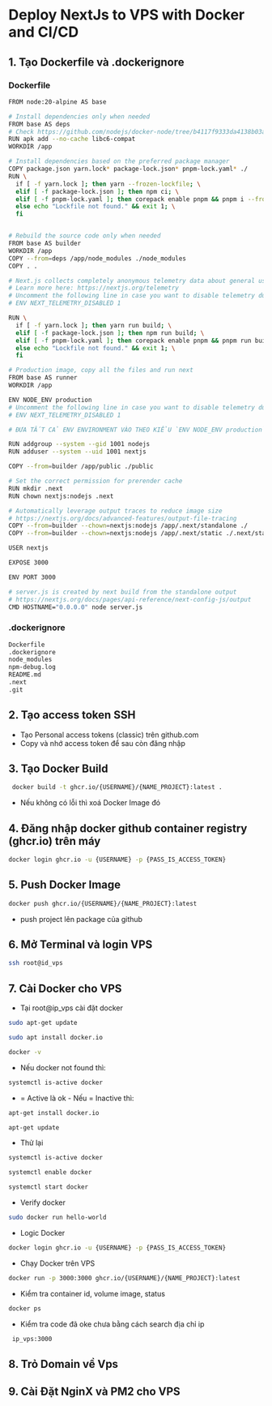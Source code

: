 # Deploy NextJs to VPS with Docker and CI/CD

## 1. Tạo Dockerfile và .dockerignore

### Dockerfile

```bash
FROM node:20-alpine AS base

# Install dependencies only when needed
FROM base AS deps
# Check https://github.com/nodejs/docker-node/tree/b4117f9333da4138b03a546ec926ef50a31506c3#nodealpine to understand why libc6-compat might be needed.
RUN apk add --no-cache libc6-compat
WORKDIR /app

# Install dependencies based on the preferred package manager
COPY package.json yarn.lock* package-lock.json* pnpm-lock.yaml* ./
RUN \
  if [ -f yarn.lock ]; then yarn --frozen-lockfile; \
  elif [ -f package-lock.json ]; then npm ci; \
  elif [ -f pnpm-lock.yaml ]; then corepack enable pnpm && pnpm i --frozen-lockfile; \
  else echo "Lockfile not found." && exit 1; \
  fi


# Rebuild the source code only when needed
FROM base AS builder
WORKDIR /app
COPY --from=deps /app/node_modules ./node_modules
COPY . .

# Next.js collects completely anonymous telemetry data about general usage.
# Learn more here: https://nextjs.org/telemetry
# Uncomment the following line in case you want to disable telemetry during the build.
# ENV NEXT_TELEMETRY_DISABLED 1

RUN \
  if [ -f yarn.lock ]; then yarn run build; \
  elif [ -f package-lock.json ]; then npm run build; \
  elif [ -f pnpm-lock.yaml ]; then corepack enable pnpm && pnpm run build; \
  else echo "Lockfile not found." && exit 1; \
  fi

# Production image, copy all the files and run next
FROM base AS runner
WORKDIR /app

ENV NODE_ENV production
# Uncomment the following line in case you want to disable telemetry during runtime.
# ENV NEXT_TELEMETRY_DISABLED 1

# ĐƯA TẤT CẢ ENV ENVIRONMENT VÀO THEO KIỂU `ENV NODE_ENV production`

RUN addgroup --system --gid 1001 nodejs
RUN adduser --system --uid 1001 nextjs

COPY --from=builder /app/public ./public

# Set the correct permission for prerender cache
RUN mkdir .next
RUN chown nextjs:nodejs .next

# Automatically leverage output traces to reduce image size
# https://nextjs.org/docs/advanced-features/output-file-tracing
COPY --from=builder --chown=nextjs:nodejs /app/.next/standalone ./
COPY --from=builder --chown=nextjs:nodejs /app/.next/static ./.next/static

USER nextjs

EXPOSE 3000

ENV PORT 3000

# server.js is created by next build from the standalone output
# https://nextjs.org/docs/pages/api-reference/next-config-js/output
CMD HOSTNAME="0.0.0.0" node server.js

```

### .dockerignore

```bash
Dockerfile
.dockerignore
node_modules
npm-debug.log
README.md
.next
.git
```

## 2. Tạo access token SSH

- Tạo Personal access tokens (classic) trên github.com
- Copy và nhớ access token để sau còn đăng nhập

## 3. Tạo Docker Build

```bash
 docker build -t ghcr.io/{USERNAME}/{NAME_PROJECT}:latest .
```

- Nếu không có lỗi thì xoá Docker Image đó

## 4. Đăng nhập docker github container registry (ghcr.io) trên máy

```bash
docker login ghcr.io -u {USERNAME} -p {PASS_IS_ACCESS_TOKEN}
```

## 5. Push Docker Image

```bash
docker push ghcr.io/{USERNAME}/{NAME_PROJECT}:latest
```

- push project lên package của github

## 6. Mở Terminal và login VPS

```bash
ssh root@id_vps
```

## 7. Cài Docker cho VPS

- Tại root@ip_vps cài đặt docker

```bash
sudo apt-get update
```

```bash
sudo apt install docker.io
```

```bash
docker -v
```

- Nếu docker not found thì:

```bash
systemctl is-active docker
```

- = Active là ok - Nếu = Inactive thì:

```bash
apt-get install docker.io
```

```bash
apt-get update
```

- Thử lại

```bash
systemctl is-active docker
```

```bash
systemctl enable docker
```

```bash
systemctl start docker
```

- Verify docker

```bash
sudo docker run hello-world
```

- Logic Docker

```bash
docker login ghcr.io -u {USERNAME} -p {PASS_IS_ACCESS_TOKEN}
```

- Chạy Docker trên VPS

```bash
docker run -p 3000:3000 ghcr.io/{USERNAME}/{NAME_PROJECT}:latest
```

- Kiểm tra container id, volume image, status

```bash
docker ps
```

- Kiểm tra code đã oke chưa bằng cách search địa chỉ ip

```bash
 ip_vps:3000
```

## 8. Trỏ Domain về Vps
## 9. Cài Đặt NginX và PM2 cho VPS